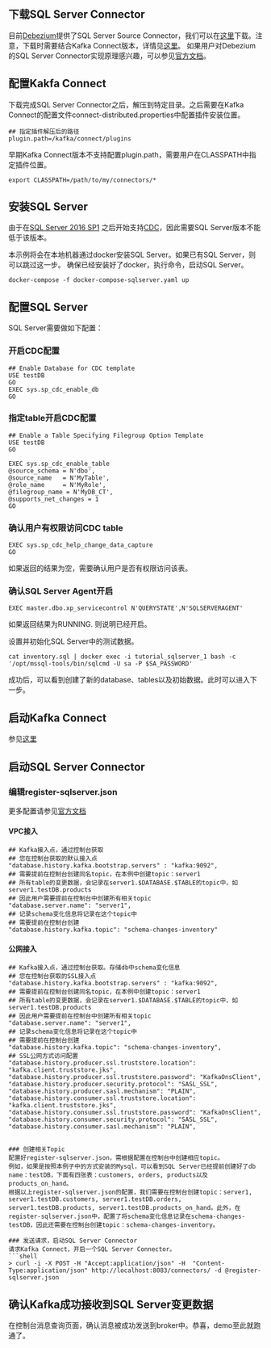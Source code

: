 ## 下载SQL Server Connector
目前[Debezium](https://debezium.io)提供了SQL Server Source Connector，我们可以在[这里](https://repo1.maven.org/maven2/io/debezium/debezium-connector-sqlserver/)下载。注意，下载时需要结合Kafka Connect版本，详情见[这里](https://debezium.io/docs/releases/)。
如果用户对Debezium的SQL Server Connector实现原理感兴趣，可以参见[官方文档](https://debezium.io/docs/connectors/sqlserver/)。

## 配置Kakfa Connect

下载完成SQL Server Connector之后，解压到特定目录。之后需要在Kafka Connect的配置文件connect-distributed.properties中配置插件安装位置。
```
## 指定插件解压后的路径
plugin.path=/kafka/connect/plugins
```
早期Kafka Connect版本不支持配置plugin.path，需要用户在CLASSPATH中指定插件位置。
```
export CLASSPATH=/path/to/my/connectors/*
```

## 安装SQL Server

由于在[SQL Server 2016 SP1](https://blogs.msdn.microsoft.com/sqlreleaseservices/sql-server-2016-service-pack-1-sp1-released/) 之后开始支持[CDC](https://docs.microsoft.com/en-us/sql/relational-databases/track-changes/about-change-data-capture-sql-server?view=sql-server-2017)，因此需要SQL Server版本不能低于该版本。

本示例将会在本地机器通过docker安装SQL Server。如果已有SQL Server，则可以跳过这一步。
确保已经安装好了docker，执行命令，启动SQL Server。
```shell
docker-compose -f docker-compose-sqlserver.yaml up
```

## 配置SQL Server

SQL Server需要做如下配置：
### 开启CDC配置
```
## Enable Database for CDC template
USE testDB
GO
EXEC sys.sp_cdc_enable_db
GO
```
### 指定table开启CDC配置
```
## Enable a Table Specifying Filegroup Option Template
USE testDB
GO

EXEC sys.sp_cdc_enable_table
@source_schema = N'dbo',
@source_name   = N'MyTable',
@role_name     = N'MyRole',
@filegroup_name = N'MyDB_CT',
@supports_net_changes = 1
GO
```
### 确认用户有权限访问CDC table
```
EXEC sys.sp_cdc_help_change_data_capture
GO
```
如果返回的结果为空，需要确认用户是否有权限访问该表。

### 确认SQL Server Agent开启
```
EXEC master.dbo.xp_servicecontrol N'QUERYSTATE',N'SQLSERVERAGENT'
```
如果返回结果为RUNNING. 则说明已经开启。

设置并初始化SQL Server中的测试数据。
```shell
cat inventory.sql | docker exec -i tutorial_sqlserver_1 bash -c '/opt/mssql-tools/bin/sqlcmd -U sa -P $SA_PASSWORD'
```
成功后，可以看到创建了新的database、tables以及初始数据。此时可以进入下一步。

## 启动Kafka Connect
参见[这里](../README.md)

## 启动SQL Server Connector

### 编辑register-sqlserver.json
更多配置请参见[官方文档](https://debezium.io/docs/connectors/sqlserver/#connector-properties)

#### VPC接入
```
## Kafka接入点，通过控制台获取
## 您在控制台获取的默认接入点
"database.history.kafka.bootstrap.servers" : "kafka:9092",
## 需要提前在控制台创建同名topic，在本例中创建topic：server1
## 所有table的变更数据，会记录在server1.$DATABASE.$TABLE的topic中，如server1.testDB.products
## 因此用户需要提前在控制台中创建所有相关topic
"database.server.name": "server1",
## 记录schema变化信息将记录在这个topic中
## 需要提前在控制台创建
"database.history.kafka.topic": "schema-changes-inventory"
```

#### 公网接入
```
## Kafka接入点，通过控制台获取。存储db中schema变化信息
## 您在控制台获取的SSL接入点
"database.history.kafka.bootstrap.servers" : "kafka:9092",
## 需要提前在控制台创建同名topic，在本例中创建topic：server1
## 所有table的变更数据，会记录在server1.$DATABASE.$TABLE的topic中，如server1.testDB.products
## 因此用户需要提前在控制台中创建所有相关topic
"database.server.name": "server1",
## 记录schema变化信息将记录在这个topic中
## 需要提前在控制台创建
"database.history.kafka.topic": "schema-changes-inventory",
## SSL公网方式访问配置
"database.history.producer.ssl.truststore.location": "kafka.client.truststore.jks",
"database.history.producer.ssl.truststore.password": "KafkaOnsClient",
"database.history.producer.security.protocol": "SASL_SSL",
"database.history.producer.sasl.mechanism": "PLAIN",
"database.history.consumer.ssl.truststore.location": "kafka.client.truststore.jks",
"database.history.consumer.ssl.truststore.password": "KafkaOnsClient",
"database.history.consumer.security.protocol": "SASL_SSL",
"database.history.consumer.sasl.mechanism": "PLAIN",
```
```

### 创建相关Topic
配置好register-sqlserver.json，需根据配置在控制台中创建相应topic。
例如，如果是按照本例子中的方式安装的Mysql，可以看到SQL Server已经提前创建好了db name：testDB，下面有四张表：customers, orders, products以及products_on_hand。
根据以上register-sqlserver.json的配置，我们需要在控制台创建topic：server1, server1.testDB.customers, server1.testDB.orders, server1.testDB.products, server1.testDB.products_on_hand。此外，在register-sqlserver.json中，配置了将schema变化信息记录在schema-changes-testDB，因此还需要在控制台创建topic：schema-changes-inventory。

### 发送请求，启动SQL Server Connector
请求Kafka Connect，开启一个SQL Server Connector。
```shell
> curl -i -X POST -H "Accept:application/json" -H  "Content-Type:application/json" http://localhost:8083/connectors/ -d @register-sqlserver.json
```

## 确认Kafka成功接收到SQL Server变更数据

在控制台消息查询页面，确认消息被成功发送到broker中。恭喜，demo至此就跑通了。



